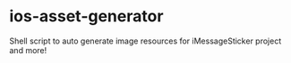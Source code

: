 # ios-asset-generator
Shell script to auto generate image resources for iMessageSticker project and more! 
